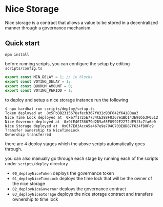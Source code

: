 # Nice Storage

Nice storage is a contract that allows a value to be stored in a decentralized manner through a governance
mechanism.

## Quick start

```shell
npm install
```

before running scripts, you can configure the setup by editing `scripts/config.ts`

```typescript
export const MIN_DELAY = 1; // in blocks
export const VOTING_DELAY = 1;
export const QUORUM_AMOUNT = 0;
export const VOTING_PERIOD = 1;
```

to deploy and setup a nice storage instance run the following

```shell
$ npx hardhat run scripts/deploy/setup.ts
Token deployed at  0x5FbDB2315678afecb367f032d93F642f64180aa3
Nice Time Lock deployed at  0xe7f1725E7734CE288F8367e1Bb143E90bb3F0512
Nice Governor deployed at  0x9fE46736679d2D9a65F0992F2272dE9f3c7fa6e0
Nice Storage deployed at  0xCf7Ed3AccA5a467e9e704C703E8D87F634fB0Fc9
Transfer ownership to NiceTimeLock
Ownership transferred
```

there are 4 deploy stages which the above scripts automatically goes through.

you can also manually go through each stage by running each of the scripts under `scripts/deploy` directory

- `00_deployNiceToken` deploys the governance token
- `01_deployNiceTimeLock` deploys the time lock that will be the owner of the nice storage
- `02_deployNiceGovernor` deploys the governance contract
- `03_deployNiceStorage` deploys the nice storage contract and transfers ownership to time lock
